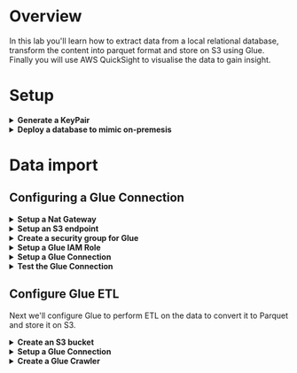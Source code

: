 # Overview
In this lab you'll learn how to extract data from a local relational database, transform the content into parquet format and store on S3 using Glue. Finally you will use AWS QuickSight to visualise the data to gain insight.

# Setup
<details>
<summary><strong>Generate a KeyPair</strong></summary><p>

**Generate a Keypair**

**Note** If you are using windows 7 or earlier you will need to download and install Putty and Puttygen from [here](https://www.chiark.greenend.org.uk/~sgtatham/putty/latest.html).

1. From the AWS console search for EC2 in the search box and select the service.
    <p align="left">
      <img width="400" src="https://github.com/charliejllewellyn/aws-glue-quicksight-lab/blob/master/images/EC2_console.png">
    </p>

1. From the left-hand menu select **Key Pairs**.
    <p align="left">
      <img width="200" src="https://github.com/charliejllewellyn/aws-glue-quicksight-lab/blob/master/images/Key_Pair_menu.png">
    </p>

1. Click the **Create Key Pair** button and enter a name for the *glue-lab* for the demo. This will download the private key to your local machine.
    <p align="left">
      <img width="400" src="https://github.com/charliejllewellyn/aws-glue-quicksight-lab/blob/master/images/Create_key_pair.png">
    </p>

**Note** If you are running windows you need to follow [these instructions](https://aws.amazon.com/premiumsupport/knowledge-center/convert-pem-file-into-ppk/) to convert the key to putty.

</details>

<details>
<summary><strong>Deploy a database to mimic on-premesis</strong></summary><p>

To demonstrate the data being held in a different location we'll build our fake database in the Ireland region using CloudFormation.

Click the button below to deploy the stack.

| AWS Region | Short name | | 
| -- | -- | -- |
| EU West (London) | eu-west-2 | <a href="https://console.aws.amazon.com/cloudformation/home?region=eu-west-2#/stacks/new?stackName=fakedb&templateURL=https://s3-eu-west-1.amazonaws.com/aws-shared-demo-cf-templates/fake-database/master_template.yaml" target="_blank"><img src="images/cloudformation-launch-stack.png"></a> |

1. On the next page click **Next**
1. Enter the **KeyPairName** name created above *glue-lab* and click **Next**
1. click **Next**
1. Check the last two boxes:
    - *I acknowledge that AWS CloudFormation might create IAM resources with custom names.*
    - *I acknowledge that AWS CloudFormation might require the following capability: CAPABILITY_AUTO_EXPAND*
    <p align="left">
      <img width="500" src="https://github.com/charliejllewellyn/aws-glue-quicksight-lab/blob/master/images/Cloudformation-approval.png">
    </p>
1. Click **Create Stack**
1. Wait for the stack to return **CREATION_COMPLETE** and then click the **Outputs** tab and record the database server IP address.
    <p align="left">
      <img width="500" src="https://github.com/charliejllewellyn/aws-glue-quicksight-lab/blob/master/images/cloudformation-output.png">
    </p>

**Note:** In reality the IP would be a private address access via a VPN on Direct Connect.

</details>

# Data import

## Configuring a Glue Connection

<details>
<summary><strong>Setup a Nat Gateway</strong></summary><p>

Glue can only connect to the internet via a Nat Gateway for security. In reality you would be more likely to be routing from a private subnet to a database on-premesis via a VPN. However for this lab we'll configure a VPN Gateway to allow us to connect to the database we deployed with internet access in the previous step.

1. In the top right of the AWS console choose **London** and then select **Ireland** from the dropdown.
    <p align="left">
      <img width="200" src="https://github.com/charliejllewellyn/aws-glue-quicksight-lab/blob/master/images/select-region.png">
    </p>
**Note:** you can ignore the errors about the stack not existing.
1. Click on the **Services** dropdown in the top right and select the service **VPC**
1. Click on **NAT Gateways** on the left-hand menu
1. Click **Subnet** and selct any subnet
1. Click **Create New EIP**
1. Click **Create a NAT Gateway**, **Close**
1. Click on **Subnets** on the left-hand menu
1. Click **Create Subnet**
1. Enter *Glue Private Subnet* for the **Name Tag**
1. Enter and appropriate CIDR block in the **IPv4 CIDR Block**
1. Click **Create**
1. Click on **Route Tables** on the left-hand menu
1. Click **Create Route Table**
1. Enter *Glue private route* as the **Name Tag**
1. Click **Create**, **Close**
1. Check the route table you just created and select **Subnet Associations** tab at the bottom
1. Click **Edit subnet associations**
1. Place a check next to the *Glue Private Subnet*
1. Click **Save**
1. Click the **Routes** tab
1. Click **edit routes**
1. Click **Add Route**
1. Enter *0.0.0.0/0* for the **Destination** 
1. For the **Target** select the *NAT Gateway* you created earlier
1. Click **Save Routes**, **Close**

</details>

<details>
<summary><strong>Setup an S3 endpoint</strong></summary><p>

In order to securely transfer data from the on-premesis database to S3 Glue uses an S3 endpoint which allows for data transfer over the AWS backbone once the data reaches your AWS VPC.

In order to demonstrate the data being consumed remotely to the VPC like it would be on-premesis we'll use the London region (eu-west-2).

1. Click on **endpoints** on the left-hand menu
1. Click on **Create Endpoint**
1. Place a check next to **com.amazonaws.eu-west-2.s3** and place a check in the routetable you created in the previous step starting **rtb-**
    <p align="left">
      <img width="200" src="https://github.com/charliejllewellyn/aws-glue-quicksight-lab/blob/master/images/s3-endpoint.png">
    </p>
1. Click **Create Endpoint**
1. Click **Close**

</details>

<details>
<summary><strong>Create a security group for Glue</strong></summary><p>

Glue requires access both out of the VPC to connect to the database but also to the glue service and S3.

1. From the left-hand menu click **Security Groups**
1. Clock **Create security group**
1. For **Security Group Name** enter *on-prem-glue-demo*
1. For **Description** enter *Glue demo*
1. For **VPC** select the *Default VPC*
1. Click **Create**, then **Close**
1. Select the security group you just created and copy the **Group Id** to a text doc
    <p align="left">
      <img width="200" src="https://github.com/charliejllewellyn/aws-glue-quicksight-lab/blob/master/images/sg-id.png">
    </p>
1. Select **Actions** --> **Edit inbound rules**
1. Click **Add Rule** and enter **All TCP** for the **Type** 
1. Enter the **Group Id** recorded above in the field **CIDR, IP, Security Group or Prefix List**
1. Click **Save rules**, **Close**

</details>

<details>
<summary><strong>Setup a Glue IAM Role</strong></summary><p>

In order for Glue to run we need to give the service the required permissions to manage infrastructure on our behalf.

1. Click on the **Services** dropdown in the top right and select the service **IAM**
1. On the left-hand menu select **Roles**
1. Click **Create Role**
1. Under **Choose the service that will use this role** select **Glue**
1. Click **Next: Permissions**
1. Search for **Glue** and place a check next to **AWSGlueServiceRole**
1. Next search for **s3** and place a check next to **AmazonS3FullAccess**
1. Click **Next: Tags**
1. Click **Next: Review**
1. Enter *glue-demo-role* for the **Role Name**
1. Click **Create Role**

</details>

<details>
<summary><strong>Setup a Glue Connection</strong></summary><p>

In order to transfer the data from the on-premesis database we need to setup a glue connection with the database connection details.

1. Click on the **Services** dropdown in the top right and select the service **AWS Glue**
1. On the left-hand menu select **Connections** and click **Add Connection**
1. Type the **Name** *on-prem-database*
1. Select **JDBC** as the **Connection Type** and click **Next**
1. For the JDBC connection enter the following string replacing the **IP_ADDRESS** with the IP address recorded from the cloudformation stack output,
    ```
    jdbc:mysql://IP_ADDRESS:3306/employees
    ```
    e.g.
    ```
    jdbc:mysql://52.212.137.195:3306/employees
    ```
1. Enter **Username**, *dbuser* and **Password**, *password12345*
1. Select your **VPC** 
1. Select any **Subnet** 
1. Select the **Security Group** with the name **on-prem-glue-demo** and choose **Next**
1. Click **Finish**
    <p align="left">
      <img width="200" src="https://github.com/charliejllewellyn/aws-glue-quicksight-lab/blob/master/images/glue-connection.png">
    </p>

</details>

<details>
<summary><strong>Test the Glue Connection</strong></summary><p>

1. Click **Test Connection**
1. Select the role **glue-demo-role** created previously
1. Click **Test Connection**
1. This should result in success (it may take a few minutes)
    <p align="left">
      <img width="200" src="https://github.com/charliejllewellyn/aws-glue-quicksight-lab/blob/master/images/glue-success.png">
    </p>

</details>

## Configure Glue ETL

Next we'll configure Glue to perform ETL on the data to convert it to Parquet and store it on S3.

<details>
<summary><strong>Create an S3 bucket</strong></summary><p>

In order to store the data extracted from the on-premesis database we'll create an S3 bucket.

1. Click on the **Services** dropdown in the top right and select the service **S3**
1. Click **Create Bucket**
1. Enter a unique name for the bucket e.g. *firstname-lastname-glue-demo*
1. Click **Create**
    <p align="left">
      <img width="200" src="https://github.com/charliejllewellyn/aws-glue-quicksight-lab/blob/master/images/s3-setup.png">
    </p>

</details>

<details>
<summary><strong>Setup a Glue Connection</strong></summary><p>

1. Click on the **Services** dropdown in the top right and select the service **AWS Glue**
1. On the left-hand menu select **Jobs**
1. Click **Add Job**
1. Enter *Glue-demo-job* for the **Name**
1. Select the **Role** *glue-demo-role*
1. Under **This job runs** select **A new script to be authored by you**
    <p align="left">
      <img width="200" src="https://github.com/charliejllewellyn/aws-glue-quicksight-lab/blob/master/images/glue-job-connection.png">
    </p>
1. Click **Next**
1. Under **All Connections** click **Select** next to **on-prem-database**
1. Click **Save job and edit script**
1. Paste in the script below
    ```
    import sys
    import boto3
    import json
    from awsglue.transforms import *
    from awsglue.utils import getResolvedOptions
    from pyspark.context import SparkContext
    from awsglue.context import GlueContext
    from awsglue.dynamicframe import DynamicFrame
    from awsglue.job import Job
    
    s3_bucket_name = "s3://cjl-glue-mysql-database-sample"
    db_url = 'jdbc:mysql://52.30.96.60:3306/employees'
    
    ## @params: [JOB_NAME]
    args = getResolvedOptions(sys.argv, ['JOB_NAME'])
    
    sc = SparkContext()
    glueContext = GlueContext(sc)
    spark = glueContext.spark_session
    job = Job(glueContext)
    job.init(args['JOB_NAME'], args)
    
    db_username = 'dbuser'
    db_password = 'password12345'
    
    #Table current_dept_emp
    table_name = 'current_dept_emp'
    s3_output = s3_bucket_name + "/" + table_name
    
    # Connecting to the source
    df = glueContext.read.format("jdbc").option("url", db_url).option("dbtable", table_name).option("user", db_username).option("password", db_password).option("driver","com.mysql.jdbc.Driver").load()
    df.printSchema()
    print df.count()
    datasource0 = DynamicFrame.fromDF(df, glueContext, "datasource0")
    applymapping1 = ApplyMapping.apply(frame = datasource0, mappings = [("dept_no", "string", "dept_no", "string"), ("from_date", "date", "from_date", "date"), ("to_date", "date", "to_date", "date"), ("emp_no", "int", "emp_no", "int")], transformation_ctx = "applymapping1")
    resolvechoice2 = ResolveChoice.apply(frame = applymapping1, choice = "make_struct", transformation_ctx = "resolvechoice2")
    dropnullfields3 = DropNullFields.apply(frame = resolvechoice2, transformation_ctx = "dropnullfields3")
    datasink4 = glueContext.write_dynamic_frame.from_options(frame = dropnullfields3, connection_type = "s3", connection_options = {"path": s3_bucket_name + "/" + table_name}, format = "parquet", transformation_ctx = "datasink4")
    
    #Table departments
    table_name = 'departments'
    s3_output = s3_bucket_name + "/" + table_name
    
    # Connecting to the source
    df = glueContext.read.format("jdbc").option("url", db_url).option("dbtable", table_name).option("user", db_username).option("password", db_password).option("driver","com.mysql.jdbc.Driver").load()
    df.printSchema()
    print df.count()
    datasource0 = DynamicFrame.fromDF(df, glueContext, "datasource0")
    applymapping1 = ApplyMapping.apply(frame = datasource0, mappings = [("dept_no", "string", "dept_no", "string"), ("dept_name", "string", "dept_name", "string")], transformation_ctx = "applymapping1")
    resolvechoice2 = ResolveChoice.apply(frame = applymapping1, choice = "make_struct", transformation_ctx = "resolvechoice2")
    dropnullfields3 = DropNullFields.apply(frame = resolvechoice2, transformation_ctx = "dropnullfields3")
    datasink4 = glueContext.write_dynamic_frame.from_options(frame = dropnullfields3, connection_type = "s3", connection_options = {"path": s3_bucket_name + "/" + table_name}, format = "parquet", transformation_ctx = "datasink4")
    
    #Table dept_emp
    table_name = 'dept_emp'
    s3_output = s3_bucket_name + "/" + table_name
    
    # Connecting to the source
    df = glueContext.read.format("jdbc").option("url", db_url).option("dbtable", table_name).option("user", db_username).option("password", db_password).option("driver","com.mysql.jdbc.Driver").load()
    df.printSchema()
    print df.count()
    datasource0 = DynamicFrame.fromDF(df, glueContext, "datasource0")
    applymapping1 = ApplyMapping.apply(frame = datasource0, mappings = [("dept_no", "string", "dept_no", "string"), ("dept_name", "string", "dept_name", "string")], transformation_ctx = "applymapping1")
    resolvechoice2 = ResolveChoice.apply(frame = applymapping1, choice = "make_struct", transformation_ctx = "resolvechoice2")
    dropnullfields3 = DropNullFields.apply(frame = resolvechoice2, transformation_ctx = "dropnullfields3")
    datasink4 = glueContext.write_dynamic_frame.from_options(frame = dropnullfields3, connection_type = "s3", connection_options = {"path": s3_bucket_name + "/" + table_name}, format = "parquet", transformation_ctx = "datasink4")
    
    #Table dept_emp_latest_date
    table_name = 'dept_emp_latest_date'
    s3_output = s3_bucket_name + "/" + table_name
    
    # Connecting to the source
    df = glueContext.read.format("jdbc").option("url", db_url).option("dbtable", table_name).option("user", db_username).option("password", db_password).option("driver","com.mysql.jdbc.Driver").load()
    df.printSchema()
    print df.count()
    datasource0 = DynamicFrame.fromDF(df, glueContext, "datasource0")
    applymapping1 = ApplyMapping.apply(frame = datasource0, mappings = [("from_date", "date", "from_date", "date"), ("to_date", "date", "to_date", "date"), ("emp_no", "int", "emp_no", "int")], transformation_ctx = "applymapping1")
    resolvechoice2 = ResolveChoice.apply(frame = applymapping1, choice = "make_struct", transformation_ctx = "resolvechoice2")
    dropnullfields3 = DropNullFields.apply(frame = resolvechoice2, transformation_ctx = "dropnullfields3")
    datasink4 = glueContext.write_dynamic_frame.from_options(frame = dropnullfields3, connection_type = "s3", connection_options = {"path": s3_bucket_name + "/" + table_name}, format = "parquet", transformation_ctx = "datasink4")
    
    #Table dept_manager
    table_name = 'dept_manager'
    s3_output = s3_bucket_name + "/" + table_name
    
    # Connecting to the source
    df = glueContext.read.format("jdbc").option("url", db_url).option("dbtable", table_name).option("user", db_username).option("password", db_password).option("driver","com.mysql.jdbc.Driver").load()
    df.printSchema()
    print df.count()
    datasource0 = DynamicFrame.fromDF(df, glueContext, "datasource0")
    applymapping1 = ApplyMapping.apply(frame = datasource0, mappings = [("dept_no", "string", "dept_no", "string"), ("from_date", "date", "from_date", "date"), ("to_date", "date", "to_date", "date"), ("emp_no", "int", "emp_no", "int")], transformation_ctx = "applymapping1")
    resolvechoice2 = ResolveChoice.apply(frame = applymapping1, choice = "make_struct", transformation_ctx = "resolvechoice2")
    dropnullfields3 = DropNullFields.apply(frame = resolvechoice2, transformation_ctx = "dropnullfields3")
    datasink4 = glueContext.write_dynamic_frame.from_options(frame = dropnullfields3, connection_type = "s3", connection_options = {"path": s3_bucket_name + "/" + table_name}, format = "parquet", transformation_ctx = "datasink4")
    
    #Table employees
    table_name = 'employees'
    s3_output = s3_bucket_name + "/" + table_name
    
    # Connecting to the source
    df = glueContext.read.format("jdbc").option("url", db_url).option("dbtable", table_name).option("user", db_username).option("password", db_password).option("driver","com.mysql.jdbc.Driver").load()
    df.printSchema()
    print df.count()
    datasource0 = DynamicFrame.fromDF(df, glueContext, "datasource0")
    applymapping1 = ApplyMapping.apply(frame = datasource0, mappings = [("gender", "string", "gender", "string"), ("emp_no", "int", "emp_no", "int"), ("birth_date", "date", "birth_date", "date"), ("last_name", "string", "last_name", "string"), ("hire_date", "date", "hire_date", "date"), ("first_name", "string", "first_name", "string")], transformation_ctx = "applymapping1")
    resolvechoice2 = ResolveChoice.apply(frame = applymapping1, choice = "make_struct", transformation_ctx = "resolvechoice2")
    dropnullfields3 = DropNullFields.apply(frame = resolvechoice2, transformation_ctx = "dropnullfields3")
    datasink4 = glueContext.write_dynamic_frame.from_options(frame = dropnullfields3, connection_type = "s3", connection_options = {"path": s3_bucket_name + "/" + table_name}, format = "parquet", transformation_ctx = "datasink4")
    
    #Table salaries
    table_name = 'salaries'
    s3_output = s3_bucket_name + "/" + table_name
    
    # Connecting to the source
    df = glueContext.read.format("jdbc").option("url", db_url).option("dbtable", table_name).option("user", db_username).option("password", db_password).option("driver","com.mysql.jdbc.Driver").load()
    df.printSchema()
    print df.count()
    datasource0 = DynamicFrame.fromDF(df, glueContext, "datasource0")
    applymapping1 = ApplyMapping.apply(frame = datasource0, mappings = [("from_date", "date", "from_date", "date"), ("to_date", "date", "to_date", "date"), ("emp_no", "int", "emp_no", "int"), ("salary", "int", "salary", "int")], transformation_ctx = "applymapping1")
    resolvechoice2 = ResolveChoice.apply(frame = applymapping1, choice = "make_struct", transformation_ctx = "resolvechoice2")
    dropnullfields3 = DropNullFields.apply(frame = resolvechoice2, transformation_ctx = "dropnullfields3")
    datasink4 = glueContext.write_dynamic_frame.from_options(frame = dropnullfields3, connection_type = "s3", connection_options = {"path": s3_bucket_name + "/" + table_name}, format = "parquet", transformation_ctx = "datasink4")
    
    #Table titles
    table_name = 'titles'
    s3_output = s3_bucket_name + "/" + table_name
    
    # Connecting to the source
    df = glueContext.read.format("jdbc").option("url", db_url).option("dbtable", table_name).option("user", db_username).option("password", db_password).option("driver","com.mysql.jdbc.Driver").load()
    df.printSchema()
    print df.count()
    datasource0 = DynamicFrame.fromDF(df, glueContext, "datasource0")
    applymapping1 = ApplyMapping.apply(frame = datasource0, mappings = [("from_date", "date", "from_date", "date"), ("to_date", "date", "to_date", "date"), ("emp_no", "int", "emp_no", "int"), ("title", "string", "title", "string")], transformation_ctx = "applymapping1")
    resolvechoice2 = ResolveChoice.apply(frame = applymapping1, choice = "make_struct", transformation_ctx = "resolvechoice2")
    dropnullfields3 = DropNullFields.apply(frame = resolvechoice2, transformation_ctx = "dropnullfields3")
    datasink4 = glueContext.write_dynamic_frame.from_options(frame = dropnullfields3, connection_type = "s3", connection_options = {"path": s3_bucket_name + "/" + table_name}, format = "parquet", transformation_ctx = "datasink4")
    
    job.commit()
    ```
1. Edit lines 11 and 12 so the vairables **s3_bucket_name** and **db_url** reflect the correct values created above.
1. Click **Save**, **Run Job** and then confirm by clicking **Run Job**

</details>

<details>
<summary><strong>Create a Glue Crawler</strong></summary><p>

We use a glue crawler to query the data from the database on S3 and create a schema so we can start to interogate the information.

1. From the left-hand menu select **Crawlers**
1. Select **Add Crawler**
1. For **Name** enter *on-prem-database*, click **Next**
1. In the **Include path** enter the bucket name from earlier, e.g. *s3://firstname-lastname-glue-demo"
    <p align="left">
      <img width="200" src="https://github.com/charliejllewellyn/aws-glue-quicksight-lab/blob/master/images/glue-crawler-datasource.png">
    </p>
1. Click **Next**, **Next**
1. Select **Choose an existing IAM role** and select the role **glue-demo-role**
1. Click **Next**, **Next**
1. Click **Add database** and enter the name *on-prem-employee-database*, click **Create**
1. Click **Next**
    <p align="left">
      <img width="200" src="https://github.com/charliejllewellyn/aws-glue-quicksight-lab/blob/master/images/glue-crawler-details.png">
    </p>
1. Click **Finish**
1. Place a check next to your crawler and click **Run Crawler**
1. Wait for the crawler to run and then choose **Tables** from the left-hand menu
1. This should show you the tables for your newly extracted data.
    <p align="left">
      <img width="200" src="https://github.com/charliejllewellyn/aws-glue-quicksight-lab/blob/master/images/glue-tables.png">
    </p>

</details>
